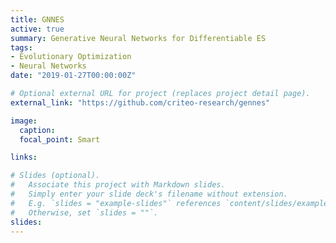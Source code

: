 ```yaml
---
title: GNNES
active: true
summary: Generative Neural Networks for Differentiable ES
tags:
- Evolutionary Optimization
- Neural Networks
date: "2019-01-27T00:00:00Z"

# Optional external URL for project (replaces project detail page).
external_link: "https://github.com/criteo-research/gennes"

image:
  caption: 
  focal_point: Smart

links:

# Slides (optional).
#   Associate this project with Markdown slides.
#   Simply enter your slide deck's filename without extension.
#   E.g. `slides = "example-slides"` references `content/slides/example-slides.md`.
#   Otherwise, set `slides = ""`.
slides:
---
```

